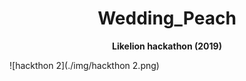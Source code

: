 <h1 align="center">
 Wedding_Peach
</h1> 

<p align="center">
  <strong>Likelion hackathon (2019)</strong><br>
</p> 


![hackthon 2](./img/hackthon 2.png)
